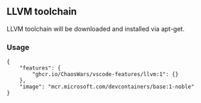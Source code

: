 ## LLVM toolchain

LLVM toolchain will be downloaded and installed via apt-get.

### Usage

```jsonc
{
    "features": {
        "ghcr.io/ChaosWars/vscode-features/llvm:1": {}
    },
    "image": "mcr.microsoft.com/devcontainers/base:1-noble"
}
```
